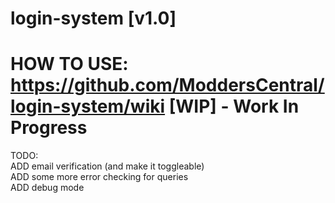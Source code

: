 login-system [v1.0]
============
HOW TO USE: https://github.com/ModdersCentral/login-system/wiki
[WIP]  -    Work In Progress
============
TODO:<br>
ADD email verification (and make it toggleable)<br>
ADD some more error checking for queries<br>
ADD debug mode
